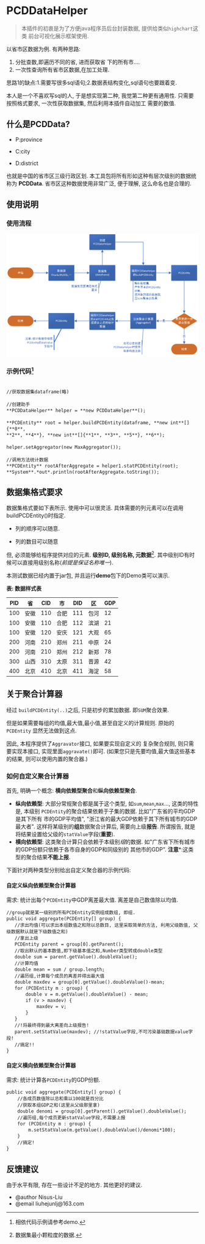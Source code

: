 PCDDataHelper
=============

> 本插件的初衷是为了方便java程序员后台封装数据, 提供给类似`highchart`这类
前台可视化展示框架使用.

以省市区数据为例. 有两种思路: 
1. 分批查数,即遍历不同的省, 进而获取省
下的所有市.... 
2. 一次性查询所有省市区数据,在加工处理.

思路1的缺点:1.需要写很多sql语句;2.数据表结构变化,sql语句也要跟着变.

本人是一个不喜欢写sql的人, 于是想实现第二种, 我觉第二种更有通用性.
只需要按照格式要求, 一次性获取数据集, 然后利用本插件自动加工
需要的数值.


什么是PCDData?
--------------

-   P:province

-   C:city

-   D:district

也就是中国的省市区三级行政区划. 本工具包将所有形如这种有层次级别的数据统称为
**PCDData**. 省市区这种数据使用非常广泛, 便于理解, 这么命名也是合理的.

使用说明
--------

### 使用流程

![](media/流程图.png)

### 示例代码[^1]

[^1]: 相依代码示例请参考demo.

```

//获取数据集dataframe(略)

//创建助手  
**PCDDataHelper** helper = **new PCDDataHelper**();  
  
**PCDEntity** root = helper.buildPCDEntity(dataframe, **new int**[]{**0**,
**2**, **4**}, **new int**[]{**1**, **3**, **5**}, **6**);

helper.setAggregator(new MaxAggregator());

//调用方法统计数据  
**PCDEntity** rootAfterAggregate = helper1.statPCDEntity(root);  
**System**.*out*.println(rootAfterAggregate.toString());

```

数据集格式要求
--------------

数据集格式要如下表所示. 使用中可以很灵活.
具体需要的列元素可以在调用buildPCDEntity()时指定.

-   列的顺序可以随意.

-   列的数目可以随意

但, 必须能够给程序提供对应的元素. **级别ID, 级别名称, 元数据**[^2].
其中级别ID有时候可以直接用级别名称(*前提是保证名称唯一*).

[^2]: 数据集最小颗粒度的数据.

本测试数据已经内置于jar包, 并且运行**demo**包下的Demo类可以演示.

**表: 数据样式表**

| PID | 省   | CID | 市   | DID | 区   | GDP |
|-----|------|-----|------|-----|------|-----|
| 100 | 安徽 | 110 | 合肥 | 111 | 包河 | 12  |
| 100 | 安徽 | 110 | 合肥 | 112 | 滨湖 | 21  |
| 100 | 安徽 | 120 | 安庆 | 121 | 大观 | 65  |
| 200 | 河南 | 210 | 郑州 | 211 | 中原 | 24  |
| 200 | 河南 | 210 | 郑州 | 212 | 新郑 | 78  |
| 300 | 山西 | 310 | 太原 | 311 | 晋源 | 42  |
| 400 | 北京 | 410 | 北京 | 411 | 海淀 | 58  |


关于聚合计算器
--------
经过 `buildPCDEntity(..)`之后, 只是初步的累加数据.
即`SUM`聚合效果.

但是如果需要每组的均值,最大值,最小值,甚至自定义的计算规则. 原始的`PCDEntity`
显然无法做到这点.

因此, 本程序提供了`Aggravator`接口, 如果要实现自定义的
复杂聚合规则, 则只需要实现本接口, 实现里面`aggravate()`即可.
(如果您只是先要均值,最大值这些基本的结果, 则可以使用内置的聚合器.)

### 如何自定义聚合计算器

首先, 明确一个概念: **横向依赖型聚合**和**纵向依赖型聚合**.
- **纵向依赖型**: 大部分常规聚合都是属于这个类型, 如`sum`,`mean`,`max`..., 这类的特性是, 本级别
`PCDEntity`的聚合结果依赖于子集的数据. 比如"广东省的平均GDP是其下所有
市的GDP平均值", "浙江省的最大GDP依赖于其下所有城市的GDP最大者". 这样将某级别的**组**数据聚合计算后, 需要向上级**报告**. 
所谓报告, 就是将结果设置给父级的`statValue`字段(**重要**).
- **横向依赖型**: 这类聚合计算只会依赖于本级别*组*的数据.
如"广东省下所有城市的GDP份额只依赖于各市自身的GDP和同级别的
其他市的GDP". **注意***:这类型的聚合结果**不能上报**.

下面针对两种类型分别给出自定义聚合器的示例代码:
#### 自定义纵向依赖型聚合计算器
需求: 统计出每个`PCDEntity`中GDP离差最大值. 离差是自己数值除以均值.
```
//group就是某一级别的所有PCDEntity实例组成数组, 即组.
public void aggregate(PCDEntity[] group) {
   //求出均值(可以求出本组数值之和除以总数目, 这里采取简单的方法, 利用父级数值, 父级数据默认就是下级数值之和)
   //拿出上级
   PCDEntity parent = group[0].getParent();
   //取出默认的基本数值,即下级基本值之和,Number类型转成double类型
   double sum = parent.getValue().doubleValue();
   //计算均值
   double mean = sum / group.length;
   //遍历组,计算每个成员的离差并得出最大值
   double maxdev = group[0].getValue().doubleValue()-mean;
   for (PCDEntity m : group) {
       double v = m.getValue().doubleValue() - mean;
       if (v > maxdev) {
           maxdev = v;
       }
   }
   //!将最终得到最大离差向上级报告!
   parent.setStatValue(maxdev); //!statValue字段,不可污染基础数据value字段!
   //搞定!!
}

```

#### 自定义横向依赖型聚合计算器
需求: 统计计算各`PCDEntity`的GDP份额.
```
public void aggregate(PCDEntity[] group) {
    //各成员数值除以总和乘以100就是百分比
    //获取本组GDP之和(这里从父级那里拿)
    double denomi = group[0].getParent().getValue().doubleValue();
    //遍历组,每个成员更新statValue字段,不需要上报
    for (PCDEntity m : group) {
        m.setStatValue(m.getValue().doubleValue()/denomi*100);
    }
    //搞定!
}
```







反馈建议
--------

由于水平有限, 存在一些设计不足的地方. 其他更好的建议.

* \@author Nisus-Liu  
* \@email liuhejunlj\@163.com
